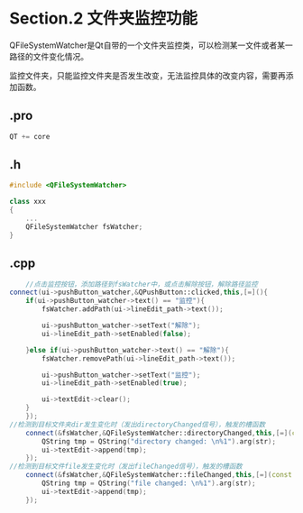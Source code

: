 # Section.2 文件夹监控功能

<!-- @import "[TOC]" {cmd="toc" depthFrom=1 depthTo=6 orderedList=false} -->

QFileSystemWatcher是Qt自带的一个文件夹监控类，可以检测某一文件或者某一路径的文件变化情况。

监控文件夹，只能监控文件夹是否发生改变，无法监控具体的改变内容，需要再添加函数。

## .pro

```C++
QT += core
```

## .h

```C++
#include <QFileSystemWatcher>

class xxx
{
    ...
    QFileSystemWatcher fsWatcher;
}
```

## .cpp

```C++
    //点击监控按钮，添加路径到fsWatcher中，或点击解除按钮，解除路径监控
connect(ui->pushButton_watcher,&QPushButton::clicked,this,[=](){
    if(ui->pushButton_watcher->text() == "监控"){
        fsWatcher.addPath(ui->lineEdit_path->text());

        ui->pushButton_watcher->setText("解除");
        ui->lineEdit_path->setEnabled(false);

    }else if(ui->pushButton_watcher->text() == "解除"){
        fsWatcher.removePath(ui->lineEdit_path->text());

        ui->pushButton_watcher->setText("监控");
        ui->lineEdit_path->setEnabled(true);

        ui->textEdit->clear();
    }
    });
//检测到目标文件夹dir发生变化时（发出directoryChanged信号），触发的槽函数
    connect(&fsWatcher,&QFileSystemWatcher::directoryChanged,this,[=](const QString str){
        QString tmp = QString("directory changed: \n%1").arg(str);
        ui->textEdit->append(tmp);
    });
//检测到目标文件file发生变化时（发出fileChanged信号），触发的槽函数
    connect(&fsWatcher,&QFileSystemWatcher::fileChanged,this,[=](const QString str){
        QString tmp = QString("file changed: \n%1").arg(str);
        ui->textEdit->append(tmp);
    });
```
